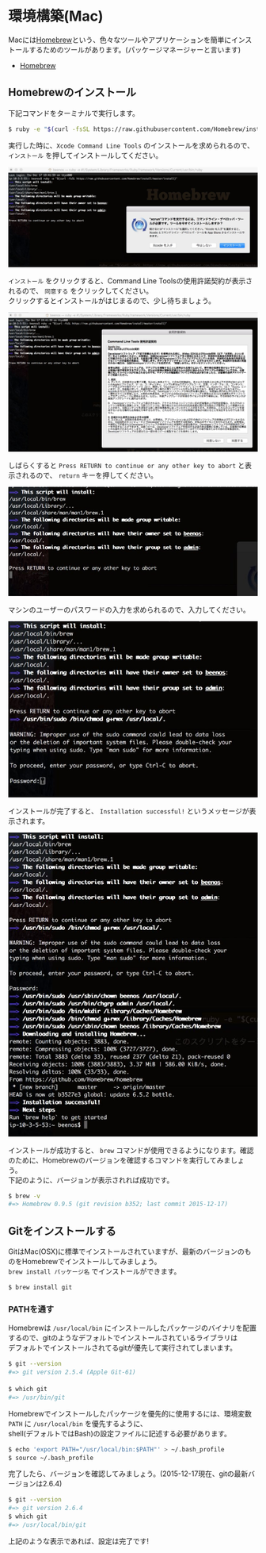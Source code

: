 # 環境構築(Mac)

Macには[Homebrew](http://brew.sh/index_ja.html)という、色々なツールやアプリケーションを簡単にインストールするためのツールがあります。(パッケージマネージャーと言います)

- [Homebrew](http://brew.sh/index_ja.html)

## Homebrewのインストール

下記コマンドをターミナルで実行します。

```sh
$ ruby -e "$(curl -fsSL https://raw.githubusercontent.com/Homebrew/install/master/install)"
```

実行した時に、`Xcode Command Line Tools` のインストールを求められるので、 `インストール` を押してインストールしてください。

![1](images/homebrew1.jpg)

`インストール` をクリックすると、Command Line Toolsの使用許諾契約が表示されるので、 `同意する` をクリックしてください。  
クリックするとインストールがはじまるので、少し待ちましょう。

![2](images/homebrew2.jpg)

しばらくすると `Press RETURN to continue or any other key to abort` と表示されるので、 `return` キーを押してください。

![3](images/homebrew3.jpg)

マシンのユーザーのパスワードの入力を求められるので、入力してください。

![4](images/homebrew4.jpg)

インストールが完了すると、 `Installation successful!` というメッセージが表示されます。

![5](images/homebrew5.jpg)

インストールが成功すると、 `brew` コマンドが使用できるようになります。確認のために、Homebrewのバージョンを確認するコマンドを実行してみましょう。  
下記のように、バージョンが表示されれば成功です。

```sh
$ brew -v
#=> Homebrew 0.9.5 (git revision b352; last commit 2015-12-17)
```

## Gitをインストールする

GitはMac(OSX)に標準でインストールされていますが、最新のバージョンのものをHomebrewでインストールしてみましょう。  
`brew install パッケージ名` でインストールができます。

```sh
$ brew install git
```

### PATHを通す

Homebrewは `/usr/local/bin` にインストールしたパッケージのバイナリを配置するので、gitのようなデフォルトでインストールされているライブラリは  
デフォルトでインストールされてるgitが優先して実行されてしまいます。

```sh
$ git --version
#=> git version 2.5.4 (Apple Git-61)

$ which git
#=> /usr/bin/git
```

Homebrewでインストールしたパッケージを優先的に使用するには、環境変数 `PATH` に `/usr/local/bin` を優先するように、  
shell(デフォルトではBash)の設定ファイルに記述する必要があります。

```sh
$ echo 'export PATH="/usr/local/bin:$PATH"' > ~/.bash_profile
$ source ~/.bash_profile
```

完了したら、バージョンを確認してみましょう。(2015-12-17現在、gitの最新バージョンは2.6.4)

```sh
$ git --version
#=> git version 2.6.4
$ which git
#=> /usr/local/bin/git
```

上記のような表示であれば、設定は完了です!

